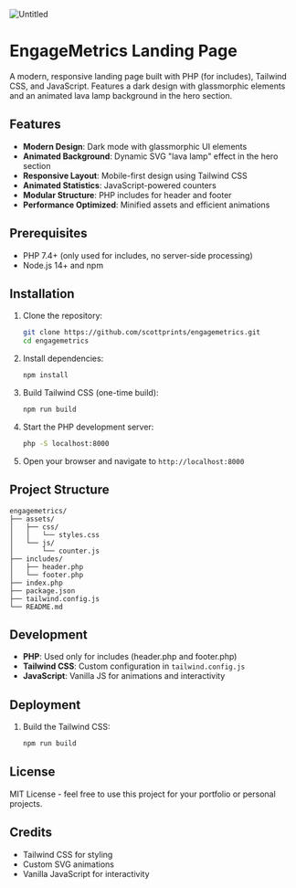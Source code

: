 ![Untitled](https://github.com/user-attachments/assets/374393b3-7c64-45f2-b4f5-f5d8d2deb268)



# EngageMetrics Landing Page

A modern, responsive landing page built with PHP (for includes), Tailwind CSS, and JavaScript. Features a dark design with glassmorphic elements and an animated lava lamp background in the hero section.

## Features

- **Modern Design**: Dark mode with glassmorphic UI elements
- **Animated Background**: Dynamic SVG "lava lamp" effect in the hero section
- **Responsive Layout**: Mobile-first design using Tailwind CSS
- **Animated Statistics**: JavaScript-powered counters
- **Modular Structure**: PHP includes for header and footer
- **Performance Optimized**: Minified assets and efficient animations

## Prerequisites

- PHP 7.4+ (only used for includes, no server-side processing)
- Node.js 14+ and npm

## Installation

1. Clone the repository:
   ```bash
   git clone https://github.com/scottprints/engagemetrics.git
   cd engagemetrics
   ```

2. Install dependencies:
   ```bash
   npm install
   ```

3. Build Tailwind CSS (one-time build):
   ```bash
   npm run build
   ```

4. Start the PHP development server:
   ```bash
   php -S localhost:8000
   ```

5. Open your browser and navigate to `http://localhost:8000`

## Project Structure

```
engagemetrics/
├── assets/
│   ├── css/
│   │   └── styles.css
│   └── js/
│       └── counter.js
├── includes/
│   ├── header.php
│   └── footer.php
├── index.php
├── package.json
├── tailwind.config.js
└── README.md
```

## Development

- **PHP**: Used only for includes (header.php and footer.php)
- **Tailwind CSS**: Custom configuration in `tailwind.config.js`
- **JavaScript**: Vanilla JS for animations and interactivity

## Deployment

1. Build the Tailwind CSS:
   ```bash
   npm run build
   ```

## License

MIT License - feel free to use this project for your portfolio or personal projects.

## Credits

- Tailwind CSS for styling
- Custom SVG animations
- Vanilla JavaScript for interactivity 
